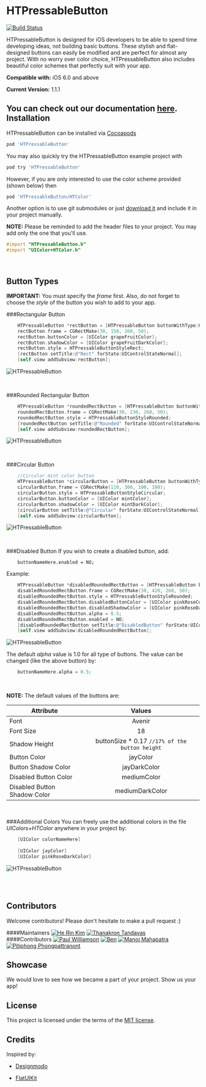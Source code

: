 HTPressableButton
==============

[![Build Status](https://travis-ci.org/herinkc/HTPressableButton.svg?branch=master)](https://travis-ci.org/herinkc/HTPressableButton)

HTPressableButton is designed for iOS developers to be able to spend time developing ideas, not building basic buttons. These stylish and flat-designed buttons can easily be modified and are perfect for almost any project. With no worry over color choice, HTPressableButton also includes beautiful color schemes that perfectly suit with your app.

**Compatible with:**  iOS 6.0 and above

**Current Version:** 1.1.1

You can check out our documentation [here](http://cocoadocs.org/docsets/HTPressableButton/). 
Installation
-------------------
HTPressableButton can be installed via [Cocoapods](http://cocoapods.org/)

```ruby
pod 'HTPressableButton'
```

You may also quickly try the HTPressableButton example project with

```ruby
pod try 'HTPressableButton'
```

However, if you are only interested to use the color scheme provided (shown below) then

```ruby
pod 'HTPressableButton/HTColor'
```

Another option is to use git submodules or just [download it](https://github.com/Grouper/FlatUIKit/archive/master.zip) and include it in your project manually.

**NOTE:** Please be reminded to add the header files to your project. You may add only the one that you'll use. 

```objective-c
#import "HTPressableButton.h"
#import "UIColor+HTColor.h"
```

<br>

Button Types
-------------------

**IMPORTANT:** You must specify the *frame* first. Also, do not forget to choose the *style* of the button you wish to add to your app.

###Rectangular Button
```objective-c
    HTPressableButton *rectButton = [HTPressableButton buttonWithType:UIButtonTypeCustom];
    rectButton.frame = CGRectMake(30, 150, 260, 50);
    rectButton.buttonColor = [UIColor grapeFruitColor];
    rectButton.shadowColor = [UIColor grapeFruitDarkColor];
    rectButton.style = HTPressableButtonStyleRect;
    [rectButton setTitle:@"Rect" forState:UIControlStateNormal];
    [self.view addSubview:rectButton];
```

![HTPressableButton](https://raw.github.com/herinkc/HTPressableButton/master/READMEImages/RectButtonImage.gif)

<br>

###Rounded Rectangular Button
```objective-c
    HTPressableButton *roundedRectButton = [HTPressableButton buttonWithType:UIButtonTypeCustom];
    roundedRectButton.frame = CGRectMake(30, 230, 260, 50);
    roundedRectButton.style = HTPressableButtonStyleRounded;
    [roundedRectButton setTitle:@"Rounded" forState:UIControlStateNormal];
    [self.view addSubview:roundedRectButton];
```

![HTPressableButton](https://raw.github.com/herinkc/HTPressableButton/master/READMEImages/RoundedRectButtonImage.gif)

<br>

###Circular Button
```objective-c
    //Circular mint color button
    HTPressableButton *circularButton = [HTPressableButton buttonWithType:UIButtonTypeCustom];
    circularButton.frame = CGRectMake(110, 300, 100, 100);
    circularButton.style = HTPressableButtonStyleCircular;
    circularButton.buttonColor = [UIColor mintColor];
    circularButton.shadowColor = [UIColor mintDarkColor];
    [circularButton setTitle:@"Circular" forState:UIControlStateNormal];
    [self.view addSubview:circularButton];
```

![HTPressableButton](https://raw.github.com/herinkc/HTPressableButton/master/READMEImages/CircularButtonImage.gif)

<br>

###Disabled Button
If you wish to create a disabled button, add:
```object-c
	buttonNameHere.enabled = NO;
```
Example:
```objective-c
    HTPressableButton *disabledRoundedRectButton = [HTPressableButton buttonWithType:UIButtonTypeCustom];
    disabledRoundedRectButton.frame = CGRectMake(30, 420, 260, 50);
    disabledRoundedRectButton.style = HTPressableButtonStyleRounded;
    disabledRoundedRectButton.disabledButtonColor = [UIColor pinkRoseColor];
    disabledRoundedRectButton.disabledShadowColor = [UIColor pinkRoseDarkColor];
    disabledRoundedRectButton.alpha = 0.5;
    disabledRoundedRectButton.enabled = NO;
	[disabledRoundedRectButton setTitle:@"DisabledButton" forState:UIControlStateNormal];
    [self.view addSubview:disabledRoundedRectButton];
```

![HTPressableButton](https://raw.github.com/herinkc/HTPressableButton/master/READMEImages/DisabledButtonImage.png)

The default *alpha* value is 1.0 for all type of buttons. The value can be changed (like the above button) by:
```objective-c
	buttonNameHere.alpha = 0.5;
```

<br>

**NOTE:** The default values of the buttons are:

| Attribute                    | Values                                           |
| ---------------------------- |:------------------------------------------------:|
| Font                         | Avenir                                           |
| Font Size                    | 18                                               |
| Shadow Height                | buttonSize * 0.17 `//17% of the button height`   |
| Button Color                 | jayColor                                         |
| Button Shadow Color          | jayDarkColor                                     |
| Disabled Button Color        | mediumColor                                      |
| Disabled Button Shadow Color | mediumDarkColor                                  |

<br>

###Additional Colors
You can freely use the additional colors in the file *UIColors+HTColor* anywhere in your project by:
```objective-c
    [UIColor colorNameHere]
    
    [UIColor jayColor]
    [UIColor pinkRoseDarkColor]
```
![HTPressableButton](https://raw.github.com/herinkc/HTPressableButton/master/READMEImages/HTPressableButtonColorScheme.png)

<br><br>

Contributors
--------------
Welcome contributors! Please don't hesitate to make a pull request :)

####Maintainers
[![He Rin Kim](https://avatars1.githubusercontent.com/u/3966522?s=80)](https://github.com/herinkc)
[![Thanakron Tandavas](https://avatars1.githubusercontent.com/u/3419259?s=80)](https://github.com/tandavas)
<br>
####Contributors
[![Paul Williamson](https://avatars0.githubusercontent.com/u/343450?s=80)](https://github.com/squarefrog)
[![Ben](https://avatars1.githubusercontent.com/u/2032500?s=80)](https://github.com/bcylin)
[![Manoj Mahapatra](https://avatars3.githubusercontent.com/u/2066984?s=80)](https://github.com/indideveloper)
[![Pitiphong Phongpattranont](https://avatars2.githubusercontent.com/u/426153?s=80)](https://github.com/pitiphong-p)


Showcase
--------
We would love to see how we became a part of your project. Show us your app!


License
-------------------
This project is licensed under the terms of the [MIT license](https://github.com/herinkc/HTPressableButton/blob/master/LICENSE).


Credits
--------
Inspired by:

* [Designmodo](http://designmodo.com/)

* [FlatUIKit](https://github.com/Grouper/FlatUIKit)

